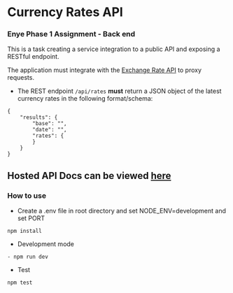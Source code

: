 # Currency Rates API
### Enye Phase 1 Assignment - Back end 
This is a task creating a service integration to a public API and exposing a RESTful endpoint.

The application must integrate with the [Exchange Rate API](https://api.exchangeratesapi.io/latest) to proxy requests.

- The REST endpoint `/api/rates` **must** return a JSON object of the latest currency rates in the following format/schema:

```
{
    "results": {
        "base": "",
        "date": "",
        "rates": {
        }
    }
}
```

## Hosted API Docs can be viewed [here](https://currency-rates-test.herokuapp.com)

### How to use
- Create a .env file in root directory and set NODE_ENV=development and set PORT

```
npm install
```

- Development mode

```
- npm run dev
```

- Test

```
npm test
```

